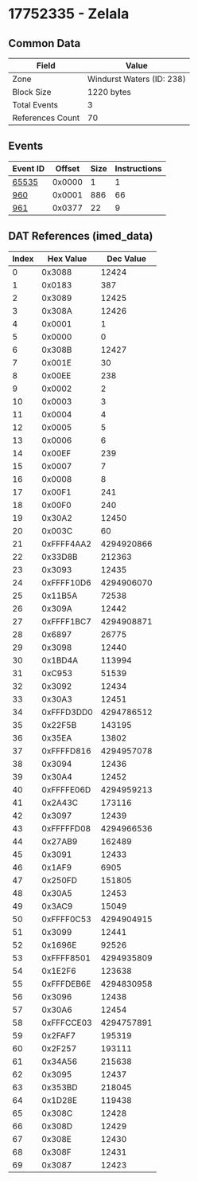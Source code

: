 # 17752335 - Zelala

## Common Data

| Field            | Value                     |
|------------------|---------------------------|
| Zone             | Windurst Waters (ID: 238) |
| Block Size       | 1220 bytes                |
| Total Events     | 3                         |
| References Count | 70                        |

## Events

| Event ID            | Offset   |   Size |   Instructions |
|---------------------|----------|--------|----------------|
| [65535](./65535.md) | 0x0000   |      1 |              1 |
| [960](./960.md)     | 0x0001   |    886 |             66 |
| [961](./961.md)     | 0x0377   |     22 |              9 |

## DAT References (imed_data)

|   Index | Hex Value   |   Dec Value |
|---------|-------------|-------------|
|       0 | 0x3088      |       12424 |
|       1 | 0x0183      |         387 |
|       2 | 0x3089      |       12425 |
|       3 | 0x308A      |       12426 |
|       4 | 0x0001      |           1 |
|       5 | 0x0000      |           0 |
|       6 | 0x308B      |       12427 |
|       7 | 0x001E      |          30 |
|       8 | 0x00EE      |         238 |
|       9 | 0x0002      |           2 |
|      10 | 0x0003      |           3 |
|      11 | 0x0004      |           4 |
|      12 | 0x0005      |           5 |
|      13 | 0x0006      |           6 |
|      14 | 0x00EF      |         239 |
|      15 | 0x0007      |           7 |
|      16 | 0x0008      |           8 |
|      17 | 0x00F1      |         241 |
|      18 | 0x00F0      |         240 |
|      19 | 0x30A2      |       12450 |
|      20 | 0x003C      |          60 |
|      21 | 0xFFFF4AA2  |  4294920866 |
|      22 | 0x33D8B     |      212363 |
|      23 | 0x3093      |       12435 |
|      24 | 0xFFFF10D6  |  4294906070 |
|      25 | 0x11B5A     |       72538 |
|      26 | 0x309A      |       12442 |
|      27 | 0xFFFF1BC7  |  4294908871 |
|      28 | 0x6897      |       26775 |
|      29 | 0x3098      |       12440 |
|      30 | 0x1BD4A     |      113994 |
|      31 | 0xC953      |       51539 |
|      32 | 0x3092      |       12434 |
|      33 | 0x30A3      |       12451 |
|      34 | 0xFFFD3DD0  |  4294786512 |
|      35 | 0x22F5B     |      143195 |
|      36 | 0x35EA      |       13802 |
|      37 | 0xFFFFD816  |  4294957078 |
|      38 | 0x3094      |       12436 |
|      39 | 0x30A4      |       12452 |
|      40 | 0xFFFFE06D  |  4294959213 |
|      41 | 0x2A43C     |      173116 |
|      42 | 0x3097      |       12439 |
|      43 | 0xFFFFFD08  |  4294966536 |
|      44 | 0x27AB9     |      162489 |
|      45 | 0x3091      |       12433 |
|      46 | 0x1AF9      |        6905 |
|      47 | 0x250FD     |      151805 |
|      48 | 0x30A5      |       12453 |
|      49 | 0x3AC9      |       15049 |
|      50 | 0xFFFF0C53  |  4294904915 |
|      51 | 0x3099      |       12441 |
|      52 | 0x1696E     |       92526 |
|      53 | 0xFFFF8501  |  4294935809 |
|      54 | 0x1E2F6     |      123638 |
|      55 | 0xFFFDEB6E  |  4294830958 |
|      56 | 0x3096      |       12438 |
|      57 | 0x30A6      |       12454 |
|      58 | 0xFFFCCE03  |  4294757891 |
|      59 | 0x2FAF7     |      195319 |
|      60 | 0x2F257     |      193111 |
|      61 | 0x34A56     |      215638 |
|      62 | 0x3095      |       12437 |
|      63 | 0x353BD     |      218045 |
|      64 | 0x1D28E     |      119438 |
|      65 | 0x308C      |       12428 |
|      66 | 0x308D      |       12429 |
|      67 | 0x308E      |       12430 |
|      68 | 0x308F      |       12431 |
|      69 | 0x3087      |       12423 |
